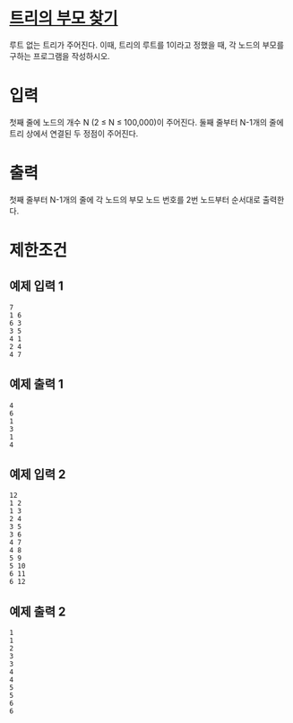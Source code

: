 # [트리의 부모 찾기](https://www.acmicpc.net/problem/11725)

루트 없는 트리가 주어진다. 이때, 트리의 루트를 1이라고 정했을 때, 각 노드의 부모를 구하는 프로그램을 작성하시오.

# 입력


첫째 줄에 노드의 개수 N (2 ≤ N ≤ 100,000)이 주어진다. 둘째 줄부터 N-1개의 줄에 트리 상에서 연결된 두 정점이 주어진다.

# 출력


첫째 줄부터 N-1개의 줄에 각 노드의 부모 노드 번호를 2번 노드부터 순서대로 출력한다.

# 제한조건



## 예제 입력 1

```
7
1 6
6 3
3 5
4 1
2 4
4 7
```

## 예제 출력 1

```
4
6
1
3
1
4
```

## 예제 입력 2

```
12
1 2
1 3
2 4
3 5
3 6
4 7
4 8
5 9
5 10
6 11
6 12
```

## 예제 출력 2

```
1
1
2
3
3
4
4
5
5
6
6
```

